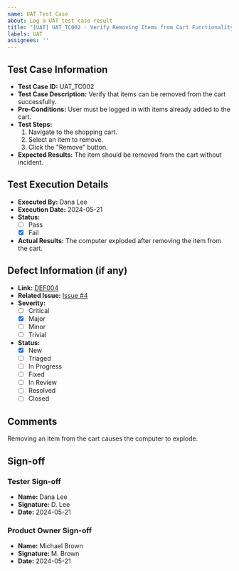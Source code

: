 ```yaml
---
name: UAT Test Case
about: Log a UAT test case result
title: "[UAT] UAT_TC002 - Verify Removing Items from Cart Functionality"
labels: UAT
assignees: ''
---
```


## Test Case Information
- **Test Case ID:** UAT_TC002
- **Test Case Description:** Verify that items can be removed from the cart successfully.
- **Pre-Conditions:** User must be logged in with items already added to the cart.
- **Test Steps:** 
  1. Navigate to the shopping cart.
  2. Select an item to remove.
  3. Click the "Remove" button.
- **Expected Results:** The item should be removed from the cart without incident.

## Test Execution Details
- **Executed By:** Dana Lee
- **Execution Date:** 2024-05-21
- **Status:** 
  - [ ] Pass
  - [x] Fail
- **Actual Results:** The computer exploded after removing the item from the cart.

## Defect Information (if any)
- **Link:** [DEF004](../../defects/DEF004.md)
- **Related Issue:** [Issue #4](https://github.com/your-repo/issues/4)
- **Severity:** 
  - [ ] Critical
  - [x] Major
  - [ ] Minor
  - [ ] Trivial
- **Status:**
  - [x] New
  - [ ] Triaged
  - [ ] In Progress
  - [ ] Fixed
  - [ ] In Review
  - [ ] Resolved
  - [ ] Closed

## Comments
Removing an item from the cart causes the computer to explode.

## Sign-off
### Tester Sign-off
- **Name:** Dana Lee
- **Signature:** D. Lee
- **Date:** 2024-05-21

### Product Owner Sign-off
- **Name:** Michael Brown
- **Signature:** M. Brown
- **Date:** 2024-05-21
